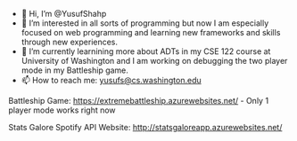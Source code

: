 - 👋 Hi, I’m @YusufShahp
- 👀 I’m interested in all sorts of programming but now I am especially focused on web programming and learning new frameworks and skills through new experiences. 
- 🌱 I’m currently learnining more about ADTs in my CSE 122 course at University of Washington and I am working on debugging the two player mode in my Battleship game.
- 📫 How to reach me: yusufs@cs.washington.edu

Battleship Game: https://extremebattleship.azurewebsites.net/ - Only 1 player mode works right now

Stats Galore Spotify API Website: http://statsgaloreapp.azurewebsites.net/

<!---
YusufShahp/YusufShahp is a ✨ special ✨ repository because its `README.md` (this file) appears on your GitHub profile.
You can click the Preview link to take a look at your changes.
--->
